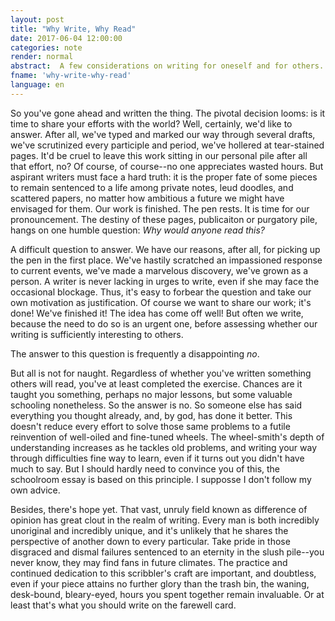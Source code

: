 ```yaml
---
layout: post
title: "Why Write, Why Read"
date: 2017-06-04 12:00:00
categories: note 
render: normal
abstract:  A few considerations on writing for oneself and for others.
fname: 'why-write-why-read'
language: en
---
```

So you've gone ahead and written the thing. The pivotal decision looms: is it
time to share your efforts with the world? Well, certainly, we'd like to answer.
After all, we've typed and marked our way through several drafts, we've
scrutinized every participle and period, we've hollered at tear-stained pages.
It'd be cruel to leave this work sitting in our personal pile after
all that effort, no? Of course, of course--no one appreciates wasted
hours. But aspirant writers must face a hard truth: it is the proper fate of some pieces to remain 
sentenced to a life among private notes, leud doodles, and scattered papers, no matter how ambitious a
future we might have envisaged for them. Our work is finished. The pen rests. It
is time for our pronouncement. The destiny of these pages, publicaiton or
purgatory pile, hangs on one humble question:
*Why would anyone read this?*

A difficult question to answer. We have our reasons, after all, for picking up
the pen in the first place. We've hastily scratched an impassioned response to current
events, we've made a marvelous discovery, we've grown as a person. A writer is
never lacking in urges to write, even if she may face the occasional blockage. Thus, it's
easy to forbear the question and take our own motivation as justification. Of
course we want to share our work; it's done! We've finished it! The idea has
come off well! But often we write, because the need to do so is an urgent one,
before assessing whether our writing is sufficiently interesting to others.

The answer to this question is frequently 
a disappointing *no*.

But all is not for naught. Regardless of whether you've written something others
will read, you've at least completed the exercise. Chances
are it taught you something, perhaps no major lessons, but some valuable
schooling nonetheless. So the answer is no. So someone else has said everything
you thought already, and, by god, has done it better. This doesn't reduce every effort to solve
those same problems to a futile reinvention of well-oiled and
fine-tuned wheels. The wheel-smith's depth of understanding
increases as he tackles old problems, and writing your way through difficulties
fine way to learn, even if it turns out you didn't have much to say. But I
should hardly need to convince you of this, the schoolroom essay is based on
this principle. I supposse I don't follow my own advice.

Besides, there's hope yet. That vast, unruly field known
as difference of opinion has great clout in the realm of writing. Every man is both
incredibly unoriginal and incredibly unique, and it's unlikely that he shares the perspective of
another down to every particular. Take pride in those disgraced and dismal
failures sentenced to an eternity in the slush pile--you never know, they may
find fans in future climates. The practice and
continued dedication to this scribbler's craft are important, and doubtless, even if your
piece attains no further glory than the trash bin, the waning, desk-bound, bleary-eyed, hours you spent together remain
invaluable. Or at least that's what you should write on the farewell card. 

